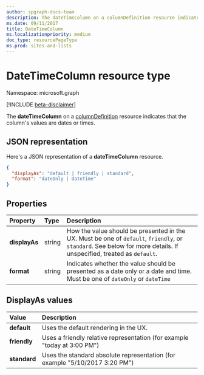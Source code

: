 ```yaml
---
author: spgraph-docs-team
description: The dateTimeColumn on a columnDefinition resource indicates that the column's values are dates or times.
ms.date: 09/11/2017
title: DateTimeColumn
ms.localizationpriority: medium
doc_type: resourcePageType
ms.prod: sites-and-lists
---
```


# DateTimeColumn resource type

Namespace: microsoft.graph

[!INCLUDE [beta-disclaimer](../../includes/beta-disclaimer.md)]

The **dateTimeColumn** on a [columnDefinition](columndefinition.md) resource indicates that the column's values are dates or times.

## JSON representation

Here's a JSON representation of a **dateTimeColumn** resource.

<!-- { "blockType": "resource", "@odata.type": "microsoft.graph.dateTimeColumn" } -->

```json
{
  "displayAs": "default | friendly | standard",
  "format": "dateOnly | dateTime"
}
```

## Properties

| Property      | Type   | Description                                                                                                                                                         |
| :------------ | :----- | :------------------------------------------------------------------------------------------------------------------------------------------------------------------ |
| **displayAs** | string | How the value should be presented in the UX. Must be one of `default`, `friendly`, or `standard`. See below for more details. If unspecified, treated as `default`. |
| **format**    | string | Indicates whether the value should be presented as a date only or a date and time. Must be one of `dateOnly` or `dateTime`                                          |

## DisplayAs values

| Value        | Description                                                         |
| :----------- | :------------------------------------------------------------------ |
| **default**  | Uses the default rendering in the UX.                               |
| **friendly** | Uses a friendly relative representation (for example "today at 3:00 PM")    |
| **standard** | Uses the standard absolute representation (for example "5/10/2017 3:20 PM") |

<!--
{
  "type": "#page.annotation",
  "description": "",
  "keywords": "",
  "section": "documentation",
  "tocPath": "Resources/DateTimeColumn",
  "suppressions": []
}
-->
